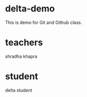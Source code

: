 # delta-demo
This is demo for Git and Github class.

# teachers
shradha khapra

# student 
delta student